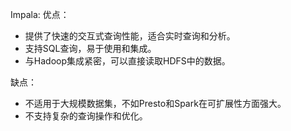 
Impala:
优点：
- 提供了快速的交互式查询性能，适合实时查询和分析。
- 支持SQL查询，易于使用和集成。
- 与Hadoop集成紧密，可以直接读取HDFS中的数据。

缺点：
- 不适用于大规模数据集，不如Presto和Spark在可扩展性方面强大。
- 不支持复杂的查询操作和优化。
